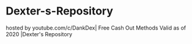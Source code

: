 # Dexter-s-Repository
hosted by youtube.com/c/DankDex| Free Cash Out Methods Valid as of 2020 |Dexter's Repository
